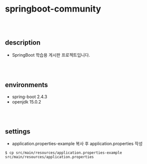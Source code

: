 # springboot-community


<br/><br/>
## description
* SpringBoot 학습용 게시판 프로젝트입니다.  


<br/><br/>
## environments
* spring-boot 2.4.3
* openjdk 15.0.2  


<br/><br/>
## settings
* application.properties-example 복사 후 application.properties 작성

```
$ cp src/main/resources/application.properties-example src/main/resources/application.properties
```

